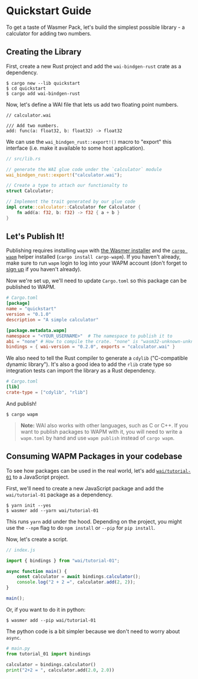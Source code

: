 # Quickstart Guide

To get a taste of Wasmer Pack, let's build the simplest possible library - a
calculator for adding two numbers.

## Creating the Library

First, create a new Rust project and add the `wai-bindgen-rust` crate as a
dependency.

```console
$ cargo new --lib quickstart
$ cd quickstart
$ cargo add wai-bindgen-rust
```

Now, let's define a WAI file that lets us add two floating point numbers.

```wai
// calculator.wai

/// Add two numbers.
add: func(a: float32, b: float32) -> float32
```

We can use the `wai_bindgen_rust::export!()` macro to "export" this interface
(i.e. make it available to some host application).

```rust
// src/lib.rs

// generate the WAI glue code under the `calculator` module
wai_bindgen_rust::export!("calculator.wai");

// Create a type to attach our functionalty to
struct Calculator;

// Implement the trait generated by our glue code
impl crate::calculator::Calculator for Calculator {
	fn add(a: f32, b: f32) -> f32 { a + b }
}
```

## Let's Publish It!

Publishing requires installing `wapm` with [the Wasmer installer][installer] and
the [`cargo wapm`][cargo-wapm] helper installed (`cargo install cargo-wapm`). If
you haven't already, make sure to run `wapm` login to log into your WAPM account
(don't forget to [sign up][sign-up] if you haven't already).

Now we're set up, we'll need to update `Cargo.toml` so this package can be
published to WAPM.

```toml
# Cargo.toml
[package]
name = "quickstart"
version = "0.1.0"
description = "A simple calculator"

[package.metadata.wapm]
namespace = "<YOUR_USERNAME>"  # The namespace to publish it to
abi = "none" # How to compile the crate. "none" is "wasm32-unknown-unknown"
bindings = { wai-version = "0.2.0", exports = "calculator.wai" }
```

We also need to tell the Rust compiler to generate a `cdylib` ("C-compatible
dynamic library"). It's also a good idea to add the `rlib` crate type so
integration tests can import the library as a Rust dependency.

```toml
# Cargo.toml
[lib]
crate-type = ["cdylib", "rlib"]
```

And publish!

```console
$ cargo wapm
```

> **Note:** WAI also works with other languages, such as C or C++. If you want to
> publish packages to WAPM with it, you will need to write a `wapm.toml` by
> hand and use `wapm publish` instead of `cargo wapm`.

## Consuming WAPM Packages in your codebase

To see how packages can be used in the real world, let's add
[`wai/tutorial-01`][tutorial-01] to a JavaScript project.

First, we'll need to create a new JavaScript package and add the
`wai/tutorial-01` package as a dependency.

```console
$ yarn init --yes
$ wasmer add --yarn wai/tutorial-01
```

This runs `yarn` add under the hood. Depending on the project, you might use
the `--npm` flag to do `npm install` or `--pip` for `pip install`.

Now, let's create a script.

```js
// index.js

import { bindings } from "wai/tutorial-01";

async function main() {
	const calculator = await bindings.calculator();
	console.log("2 + 2 =", calculator.add(2, 2));
}

main();
```

Or, if you want to do it in python:

```console
$ wasmer add --pip wai/tutorial-01
```

The python code is a bit simpler because we don't need to worry about `async`.

```py
# main.py
from tutorial_01 import bindings

calculator = bindings.calculator()
print("2+2 = ", calculator.add(2.0, 2.0))
```


[cargo-wapm]: https://github.com/wasmerio/cargo-wapm
[installer]: https://docs.wasmer.io/ecosystem/wapm/getting-started
[sign-up]: https://wapm.io/signup
[tutorial-01]: https://wapm.io/wai/tutorial-01
